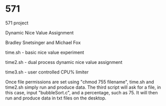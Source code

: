 # 571
571 project

Dynamic Nice Value Assignment

Bradley Snetsinger and Michael Fox

time.sh - basic nice value experiment

time2.sh - dual process dynamic nice value assignment

time3.sh - user controlled CPU% limiter

Once file permissions are set using "chmod 755 filename", time.sh and time2.sh simply run and
produce data. The third script will ask for a file, in this case, input "bubbleSort.c", and a percentage,
such as 75. It will then run and produce data in txt files on the desktop.

